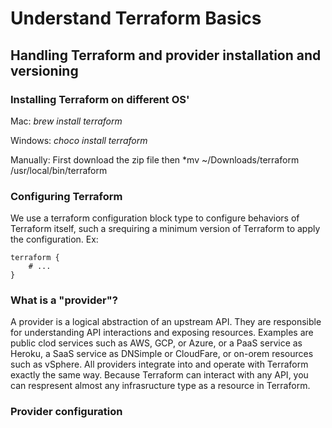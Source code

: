 # Understand Terraform Basics

## Handling Terraform and provider installation and versioning

### Installing Terraform on different OS'
Mac: *brew install terraform*

Windows: *choco install terraform*

Manually: First download the zip file then *mv ~/Downloads/terraform /usr/local/bin/terraform

### Configuring Terraform
We use a terraform configuration block type to configure behaviors of Terraform itself, such a srequiring a minimum version of Terraform to apply the configuration. Ex: 

```
terraform {
    # ...
}
```

### What is a "provider"?
A provider is a logical abstraction of an upstream API. They are responsible for understanding API interactions and exposing resources. Examples are public clod services such as AWS, GCP, or Azure, or a PaaS service as Heroku, a SaaS service as DNSimple or CloudFare, or on-orem resources such as vSphere. All providers integrate into and operate with Terraform exactly the same way. Because Terraform can interact with any API, you can respresent almost any infrasructure type as a resource in Terraform. 

### Provider configuration

